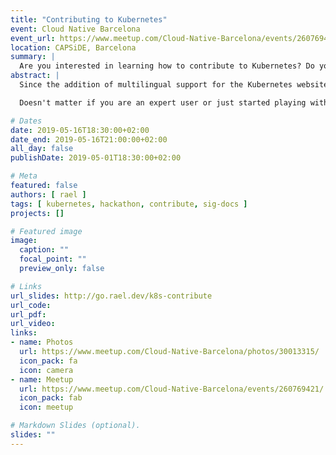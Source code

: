 ```yaml
---
title: "Contributing to Kubernetes"
event: Cloud Native Barcelona
event_url: https://www.meetup.com/Cloud-Native-Barcelona/events/260769421/
location: CAPSiDE, Barcelona
summary: |
  Are you interested in learning how to contribute to Kubernetes? Do you want to become part of a localization team?
abstract: |
  Since the addition of multilingual support for the Kubernetes website in November (https://kubernetes.io/blog/2018/11/08/kubernetes-docs-updates-international-edition/), the support from the community has been amazing and currently 10 localisation teams are working to make the documentation more accessible by breaking the language barrier.

  Doesn't matter if you are an expert user or just started playing with Kubernetes, you can add new documentation from your own experience or based on the English knowledge base, review existing documentation or just fix typos, any contribution would be appreciated!

# Dates
date: 2019-05-16T18:30:00+02:00
date_end: 2019-05-16T21:00:00+02:00
all_day: false
publishDate: 2019-05-01T18:30:00+02:00

# Meta
featured: false
authors: [ rael ]
tags: [ kubernetes, hackathon, contribute, sig-docs ]
projects: []

# Featured image
image:
  caption: ""
  focal_point: ""
  preview_only: false

# Links
url_slides: http://go.rael.dev/k8s-contribute
url_code:
url_pdf:
url_video:
links:
- name: Photos
  url: https://www.meetup.com/Cloud-Native-Barcelona/photos/30013315/
  icon_pack: fa
  icon: camera
- name: Meetup
  url: https://www.meetup.com/Cloud-Native-Barcelona/events/260769421/
  icon_pack: fab
  icon: meetup

# Markdown Slides (optional).
slides: ""
---
```

